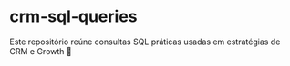 # crm-sql-queries
Este repositório reúne consultas SQL práticas usadas em estratégias de CRM e Growth 🚀
